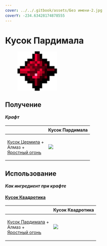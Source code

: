 ```yaml
---
cover: ../../.gitbook/assets/Без имени-2.jpg
coverY: -234.63428174878555
---
```


# Кусок Пардимала

<figure><img src="../../.gitbook/assets/pardimal_lump_128.png" alt=""><figcaption></figcaption></figure>

## Получение

#### _Крафт_

| ㅤ                                                                                                            |  Кусок Пардимала                              |
| ------------------------------------------------------------------------------------------------------------ | --------------------------------------------- |
| <p><a href="cermile_lump.md">Кусок Цермила</a> +<br>Алмаз +<br><a href="fury_fire.md">Яростный огонь</a></p> | ![](../../.gitbook/assets/pardimal\_lump.png) |

## Использование

#### _Как ингредиент при крафте_

#### [Кусок Квадротика](quadrotic_lump.md)

| ㅤ                                                                                                               |  Кусок Квадротика                              |
| --------------------------------------------------------------------------------------------------------------- | ---------------------------------------------- |
| <p><a href="pardimal_lump.md">Кусок Пардимала</a> +<br>Алмаз +<br><a href="fury_fire.md">Яростный огонь</a></p> | ![](../../.gitbook/assets/quadrotic\_lump.png) |

